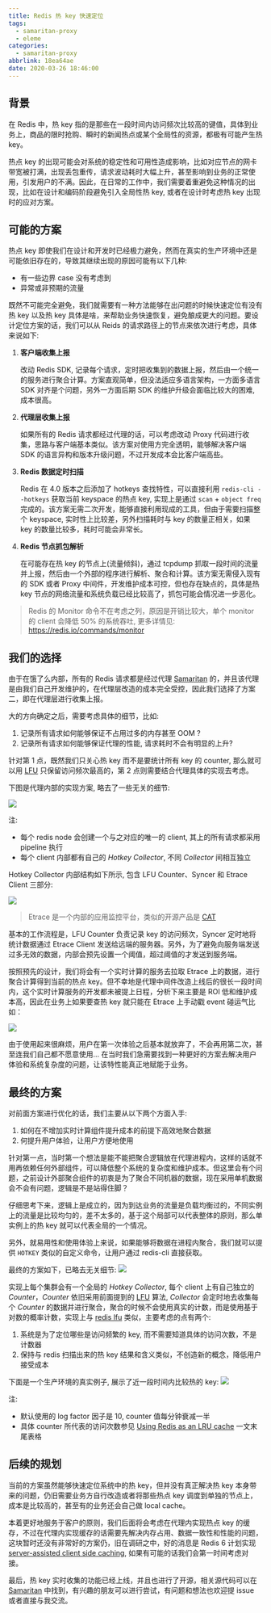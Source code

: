 ```yaml
---
title: Redis 热 key 快速定位
tags:
  - samaritan-proxy
  - eleme
categories:
  - samaritan-proxy
abbrlink: 18ea64ae
date: 2020-03-26 18:46:00
---
```


## 背景

在 Redis 中，热 key 指的是那些在一段时间内访问频次比较高的键值，具体到业务上，商品的限时抢购、瞬时的新闻热点或某个全局性的资源，都极有可能产生热 key。

热点 key 的出现可能会对系统的稳定性和可用性造成影响，比如对应节点的网卡带宽被打满，出现丢包重传，请求波动耗时大幅上升，甚至影响到业务的正常使用，引发用户的不满。因此，在日常的工作中，我们需要着重避免这种情况的出现，比如在设计和编码阶段避免引入全局性热 key, 或者在设计时考虑热 key 出现时的应对方案。


## 可能的方案

热点 key 即使我们在设计和开发时已经极力避免，然而在真实的生产环境中还是可能依旧存在的，导致其继续出现的原因可能有以下几种:

- 有一些边界 case 没有考虑到
- 异常或非预期的流量

既然不可能完全避免，我们就需要有一种方法能够在出问题的时候快速定位有没有热 key 以及热 key 具体是啥，来帮助业务快速恢复，避免酿成更大的问题。要设计定位方案的话，我们可以从 Reids 的请求路径上的节点来依次进行考虑，具体来说如下:

1. **客户端收集上报**

    改动 Redis SDK, 记录每个请求，定时把收集到的数据上报，然后由一个统一的服务进行聚合计算。方案直观简单，但没法适应多语言架构，一方面多语言 SDK 对齐是个问题，另外一方面后期 SDK 的维护升级会面临比较大的困难, 成本很高。

2. **代理层收集上报**

    如果所有的 Redis 请求都经过代理的话，可以考虑改动 Proxy 代码进行收集，思路与客户端基本类似。该方案对使用方完全透明，能够解决客户端 SDK 的语言异构和版本升级问题，不过开发成本会比客户端高些。

3. **Redis 数据定时扫描**

    Redis 在 4.0 版本之后添加了 hotkeys 查找特性，可以直接利用 `redis-cli --hotkeys` 获取当前 keyspace 的热点 key, 实现上是通过 `scan` + `object freq` 完成的。该方案无需二次开发，能够直接利用现成的工具，但由于需要扫描整个 keyspace, 实时性上比较差，另外扫描耗时与 key 的数量正相关，如果 key 的数量比较多，耗时可能会非常长。

4. **Redis 节点抓包解析**

    在可能存在热 key 的节点上(流量倾斜)，通过 tcpdump 抓取一段时间的流量并上报，然后由一个外部的程序进行解析、聚合和计算。该方案无需侵入现有的 SDK 或者 Proxy 中间件，开发维护成本可控，但也存在缺点的，具体是热 key 节点的网络流量和系统负载已经比较高了，抓包可能会情况进一步恶化。
    
> Redis 的 Monitor 命令不在考虑之列，原因是开销比较大，单个 monitor 的 client 会降低 50% 的系统吞吐, 更多详情见: https://redis.io/commands/monitor


## 我们的选择

由于在饿了么内部，所有的 Redis 请求都是经过代理 [Samaritan] 的，并且该代理是由我们自己开发维护的，在代理层改造的成本完全受控，因此我们选择了方案二，即在代理层进行收集上报。

大的方向确定之后，需要考虑具体的细节，比如:

1. 记录所有请求如何能够保证不占用过多的内存甚至 OOM ?
2. 记录所有请求如何能够保证代理的性能, 请求耗时不会有明显的上升?

针对第 1 点，既然我们只关心热 key 而不是要统计所有 key 的 counter, 那么就可以用 [LFU] 只保留访问频次最高的，第 2 点则需要结合代理具体的实现去考虑。

下图是代理内部的实现方案, 略去了一些无关的细节:

![](https://i.imgur.com/johUl9P.png)


注:

- 每个 redis node 会创建一个与之对应的唯一的 client, 其上的所有请求都采用 pipeline 执行
- 每个 client 内部都有自己的 *Hotkey Collector*, 不同 *Collector* 间相互独立

Hotkey Collector 内部结构如下所示, 包含 LFU Counter、Syncer 和 Etrace Client 三部分:

![](https://i.imgur.com/Bi3FSon.png)
> Etrace 是一个内部的应用监控平台，类似的开源产品是 [CAT](https://github.com/dianping/cat)

基本的工作流程是，LFU Counter 负责记录 key 的访问频次，Syncer 定时地将统计数据通过 Etrace Client 发送给远端的服务器。另外，为了避免向服务端发送过多无效的数据，内部会预先设置一个阈值，超过阈值的才发送到服务端。

按照预先的设计，我们将会有一个实时计算的服务去拉取 Etrace 上的数据，进行聚合计算得到当前的热点 key。但不幸地是代理中间件改造上线后的很长一段时间内，这个实时计算服务的开发都未被提上日程，分析下来主要是 ROI 低和维护成本高，因此在业务上如果要查热 key 就只能在 Etrace 上手动戳 event 碰运气比如：

![](https://i.imgur.com/0ZKxYfr.png)

由于使用起来很麻烦，用户在第一次体验之后基本就放弃了，不会再用第二次，甚至连我们自己都不愿意使用... 在当时我们急需要找到一种更好的方案去解决用户体验和系统复杂度的问题，让该特性能真正地赋能于业务。

## 最终的方案

对前面方案进行优化的话，我们主要从以下两个方面入手:

1. 如何在不增加实时计算组件提升成本的前提下高效地聚合数据
2. 何提升用户体验，让用户方便地使用

针对第一点，当时第一个想法是能不能把聚合逻辑放在代理进程内，这样的话就不用再依赖任何外部组件，可以降低整个系统的复杂度和维护成本。但这里会有个问题，之前设计外部聚合组件的初衷是为了聚合不同机器的数据，现在采用单机数据会不会有问题，逻辑是不是站得住脚？

仔细思考下来，逻辑上是成立的，因为到达业务的流量是负载均衡过的，不同实例上的流量是比较均匀的，差不太多的，基于这个局部可以代表整体的原则，那么单实例上的热 key 就可以代表全局的一个情况。

另外，就易用性和使用体验上来说，如果能够将数据在进程内聚合，我们就可以提供 `HOTKEY` 类似的自定义命令，让用户通过 redis-cli 直接获取。

最终的方案如下，已略去无关细节:
![](https://i.imgur.com/ZbmFBaE.png)

实现上每个集群会有一个全局的 *Hotkey Collector*, 每个 client 上有自己独立的 *Counter*，*Counter* 依旧采用前面提到的 [LFU] 算法, *Collector*  会定时地去收集每个 *Counter* 的数据并进行聚合，聚合的时候不会使用真实的计数，而是使用基于对数的概率计数，实现上与 [redis lfu] 类似，主要考虑的点有两个:

1. 系统是为了定位哪些是访问频繁的 key, 而不需要知道具体的访问次数，不是计数器
2. 保持与 redis 扫描出来的热 key 结果和含义类似，不创造新的概念，降低用户接受成本

下面是一个生产环境的真实例子, 展示了近一段时间内比较热的 key:
![](https://i.imgur.com/NT8pOIN.png)

注:

- 默认使用的 log factor 因子是 10, counter 值每分钟衰减一半
- 具体 counter 所代表的访问次数参见 [Using Redis as an LRU cache] 一文末尾表格


## 后续的规划

当前的方案虽然能够快速定位系统中的热 key，但并没有真正解决热 key 本身带来的问题，仍旧需要业务方自行改造或者将那些热点 key 调度到单独的节点上，成本是比较高的，甚至有的业务还会自己做 local cache。

本着更好地服务于客户的原则，我们后面将会考虑在代理内实现热点 key 的缓存，不过在代理内实现缓存的话需要先解决内存占用、数据一致性和性能的问题，这块暂时还没有非常好的方案仍，旧在调研之中，好的消息是 Redis 6 计划实现 [server-assisted client side caching], 如果有可能的话我们会第一时间考虑对接。


最后，热 key 实时收集的功能已经上线，并且也进行了开源，相关源代码可以在 [Samaritan] 中找到，有兴趣的朋友可以进行尝试，有问题和想法也欢迎提 issue 或者直接与我交流。

[Samaritan]: https://github.com/samaritan-proxy/samaritan
[LFU]: https://en.wikipedia.org/wiki/Least_frequently_used
[redis lfu]: http://antirez.com/news/109
[Using Redis as an LRU cache]: https://redis.io/topics/lru-cache
[server-assisted client side caching]: https://redis.io/topics/client-side-caching
